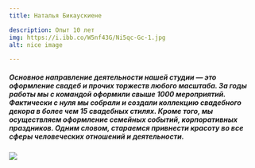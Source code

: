 ```yaml
---
title: Наталья Бикаускиене

description: Опыт 10 лет
img: https://i.ibb.co/W5nf43G/Ni5qc-Gc-1.jpg
alt: nice image

---
```



<div class="block_cont">
<nuxt-img src="1.jpg" class="zza">

<div class="container">
<div class="row">
<div class="col-md-6 ">
<h5>


Основное направление деятельности нашей студии — это оформление свадеб и прочих торжеств любого масштаба. За годы  работы мы с командой оформили свыше 1000 мероприятий. Фактически с нуля мы собрали и создали коллекцию свадебного декора в более чем 15 свадебных стилях. Кроме того, мы осуществляем оформление семейных событий, корпоративных праздников. Одним словом, стараемся привнести красоту во все сферы человеческих отношений и деятельности.

</h5>
<p></p>
<div class="row">
<Dekor/>
</div>

<div class="carou">
<dekor/>
</div>


</div>
<div class="col-md-6">


<img src="https://i.ibb.co/W5nf43G/Ni5qc-Gc-1.jpg" class="img_content"/>

</div>


</div>
    

</div>


</div>
